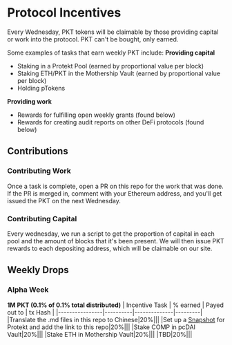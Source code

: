 # Protocol Incentives
Every Wednesday, PKT tokens will be claimable by those providing capital or work into the protocol. PKT can't be bought, only earned.

Some examples of tasks that earn weekly PKT include:
**Providing capital**
* Staking in a Protekt Pool (earned by proportional value per block)
* Staking ETH/PKT in the Mothership Vault (earned by proportional value per block)
* Holding pTokens

**Providing work**
* Rewards for fulfilling open weekly grants (found below)
* Rewards for creating audit reports on other DeFi protocols (found below)

## Contributions
### Contributing Work
Once a task is complete, open a PR on this repo for the work that was done. If the PR is merged in, comment with your Ethereum address, and you'll get issued the PKT on the next Wednesday.

### Contributing Capital
Every wednesday, we run a script to get the proportion of capital in each pool and the amount of blocks that it's been present. We will then issue PKT rewards to each depositing address, which will be claimable on our site.

## Weekly Drops

### Alpha Week
**1M PKT (0.1% of 0.1% total distributed)**
| Incentive Task | % earned | Payed out to | tx Hash |
|----------------|----------|--------------|---------|
|Translate the .md files in this repo to Chinese|20%|||
|Set up a [Snapshot](https://snapshot.page/#/) for Protekt and add the link to this repo|20%||| 
|Stake COMP in pcDAI Vault|20%|||
|Stake ETH in Mothership Vault|20%|||
|TBD|20%|||




